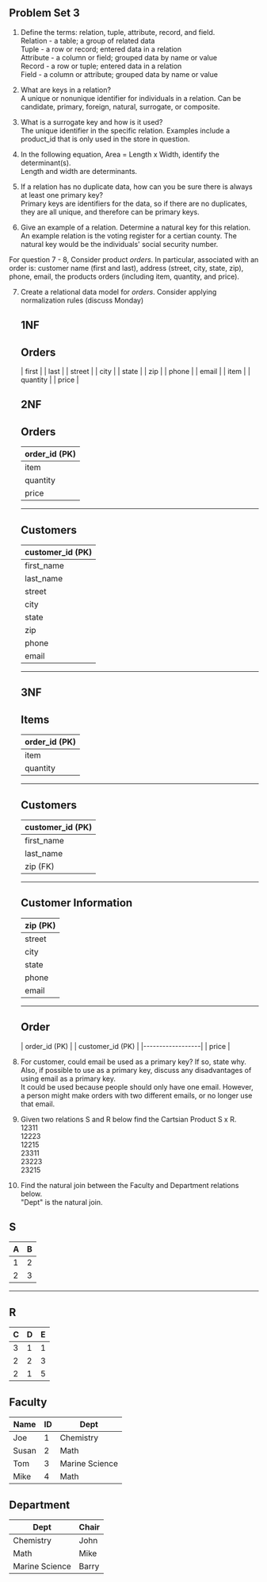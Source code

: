 ## Problem Set 3 

1. Define the terms: relation, tuple, attribute, record, and field.   
   Relation - a table; a group of related data   
   Tuple - a row or record; entered data in a relation    
   Attribute - a column or field; grouped data by name or value    
   Record - a row or tuple; entered data in a relation     
   Field - a column or attribute; grouped data by name or value    
2. What are keys in a relation?   
   A unique or nonunique identifier for individuals in a relation. Can be candidate, primary, foreign, natural, surrogate, or composite.

3. What is a surrogate key and how is it used?   
   The unique identifier in the specific relation. Examples include a product_id that is only used in the store in question.

4. In the following equation, Area = Length x Width, identify the determinant(s).   
   Length and width are determinants.

5. If a relation has no duplicate data, how can you be sure there is always at least one primary key?   
   Primary keys are identifiers for the data, so if there are no duplicates, they are all unique, and therefore can be primary keys.

6. Give an example of a relation.  Determine a natural key for this relation.   
   An example relation is the voting register for a certian county. The natural key would be the individuals' social security number.

  For question 7 - 8, Consider product *orders*.  In particular, associated with an order is: customer name (first and last), address (street, city, state, zip), phone, email, the products orders (including item, quantity, and price).  

7. Create a relational data model for *orders*.  Consider applying normalization rules (discuss Monday)   
   
   1NF
   --------------------------------
   
   Orders
   --------------------
   | first    |
   | last     |
   | street   |
   | city     |
   | state    |
   | zip      |
   | phone    |
   | email    |
   | item     |
   | quantity |
   | price    |
   
   2NF
   ---------------------------------
   
   Orders
   -----------------
   | order_id (PK) |   
   |---------------|   
   | item          |
   | quantity      |
   | price         |
   -----------------
   
   Customers
   --------------------
   | customer_id (PK) |   
   |------------------|   
   | first_name       |
   | last_name        |
   | street           |
   | city             |
   | state            |
   | zip              |
   | phone            |
   | email            |
   --------------------
   
   3NF
   -------------------------------
   
   Items
   -----------------
   | order_id (PK) |   
   |---------------|   
   | item          |
   | quantity      |
   -----------------
   
   Customers
   --------------------
   | customer_id (PK) |   
   |------------------|   
   | first_name       |
   | last_name        |
   | zip (FK)         |
   --------------------
   
   Customer Information
   ------------
   | zip (PK) |
   |----------|
   | street   |
   | city     |
   | state    |
   | phone    |
   | email    |
   ------------
   
   Order
   ----------
   | order_id (PK)    |
   | customer_id (PK) |
   |------------------|
   | price            |
   
   

8. For customer, could email be used as a primary key?  If so, state why.  Also, if possible to use as a primary key, discuss any disadvantages of using email as a primary key.   
   It could be used because people should only have one email. However, a person might make orders with two different emails, or no longer use that email.

9. Given two relations S and R below find the Cartsian Product S x R.   
   12311   
   12223   
   12215   
   23311   
   23223   
   23215   

10. Find the natural join between the Faculty and Department relations below.   
   "Dept" is the natural join.
   

S
--------------
| A | B |
|---|---|
| 1 | 2 |
| 2 | 3 |
---------

R
------------
| C | D | E |
|---|---|---|
| 3 | 1 | 1 |
| 2 | 2 | 3 |
| 2 | 1 | 5 |




Faculty
--------------
| Name | ID | Dept |
|-------|----|----------------|
| Joe | 1 | Chemistry |
| Susan | 2 | Math |
| Tom | 3 | Marine Science |
| Mike | 4 | Math |


Department
------------
| Dept | Chair  |
|---|---|
| Chemistry | John |
| Math | Mike |
| Marine Science | Barry |
